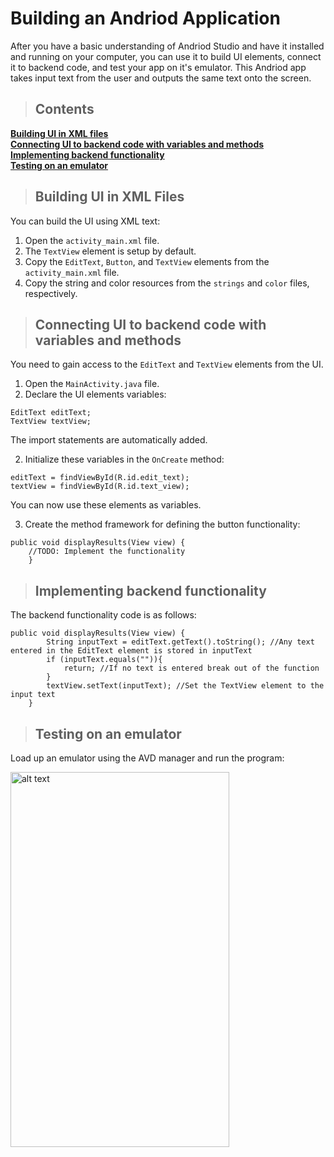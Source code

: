 # Building an Andriod Application

After you have a basic understanding of Andriod Studio and have it installed and running on your computer, you can use it to build UI elements, connect it to backend code, and test your app on it's emulator. 
This Andriod app takes input text from the user and outputs the same text onto the screen.

> ## Contents

**[Building UI in XML files](#UI)**<br>
**[Connecting UI to backend code with variables and methods](#Connect)**<br>
**[Implementing backend functionality](#Implement)**<br>
**[Testing on an emulator](#Testing)**<br>

<a name="UI"></a>
> ## Building UI in XML Files

You can build the UI using XML text:

1. Open the `activity_main.xml` file.
2. The `TextView` element is setup by default. 
3. Copy the `EditText`, `Button`, and `TextView` elements from the `activity_main.xml` file.
4. Copy the string and color resources from the `strings` and `color` files, respectively.

<a name="Connect"></a>
> ## Connecting UI to backend code with variables and methods

You need to gain access to the `EditText` and `TextView` elements from the UI.

1. Open the `MainActivity.java` file.
2. Declare the UI elements variables:

```
EditText editText;
TextView textView;
```
The import statements are automatically added.

2. Initialize these variables in the `OnCreate` method:

```
editText = findViewById(R.id.edit_text);
textView = findViewById(R.id.text_view);
```

You can now use these elements as variables.

3. Create the method framework for defining the button functionality:

```
public void displayResults(View view) {
	//TODO: Implement the functionality
    }
```
 
 <a name="Implement"></a>
> ## Implementing backend functionality

The backend functionality code is as follows:

```
public void displayResults(View view) {
        String inputText = editText.getText().toString(); //Any text entered in the EditText element is stored in inputText
        if (inputText.equals("")){
            return; //If no text is entered break out of the function
        }
        textView.setText(inputText); //Set the TextView element to the input text 
    }
```

<a name="Testing"></a>
> ## Testing on an emulator

Load up an emulator using the AVD manager and run the program:

<img src="https://user-images.githubusercontent.com/4720428/53188456-3de33380-35ba-11e9-98c5-1f96424a2dbf.png" alt="alt text" width="350" height="600">









